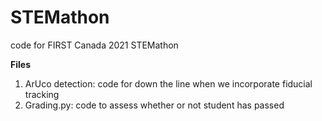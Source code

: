 # STEMathon
code for FIRST Canada 2021 STEMathon

**Files**
1. ArUco detection: code for down the line when we incorporate fiducial tracking
2. Grading.py: code to assess whether or not student has passed
